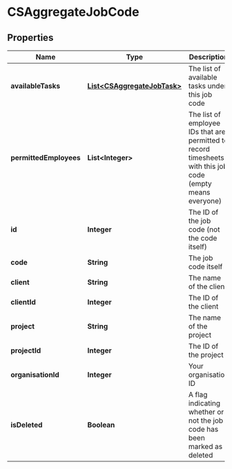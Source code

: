 
# CSAggregateJobCode

## Properties
Name | Type | Description | Notes
------------ | ------------- | ------------- | -------------
**availableTasks** | [**List&lt;CSAggregateJobTask&gt;**](CSAggregateJobTask.md) | The list of available tasks under this job code |  [optional]
**permittedEmployees** | **List&lt;Integer&gt;** | The list of employee IDs that are permitted to record timesheets with this job code (empty means everyone) |  [optional]
**id** | **Integer** | The ID of the job code (not the code itself) |  [optional]
**code** | **String** | The job code itself |  [optional]
**client** | **String** | The name of the client |  [optional]
**clientId** | **Integer** | The ID of the client |  [optional]
**project** | **String** | The name of the project |  [optional]
**projectId** | **Integer** | The ID of the project |  [optional]
**organisationId** | **Integer** | Your organisation ID |  [optional]
**isDeleted** | **Boolean** | A flag indicating whether or not the job code has been marked as deleted |  [optional]



